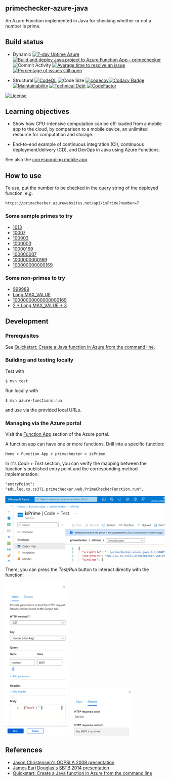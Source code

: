 ## primechecker-azure-java

An Azure Function implemented in Java for checking whether or not a number is prime.

## Build status

- Dynamic
[![7-day Uptime Azure](https://img.shields.io/uptimerobot/ratio/7/m796031558-dca4663f9bf08f06224b02a3)](https://primechecker.azurewebsites.net/api/isPrime)
[![Build and deploy Java project to Azure Function App - primechecker](https://github.com/lucproglangcourse/primechecker-azure-java/actions/workflows/main_primechecker.yml/badge.svg)](https://github.com/lucproglangcourse/primechecker-azure-java/actions/workflows/main_primechecker.yml)
![Commit Activity](https://img.shields.io/github/commit-activity/m/lucproglangcourse/primechecker-azure-java)
[![Average time to resolve an issue](http://isitmaintained.com/badge/resolution/lucproglangcourse/primechecker-azure-java.svg)](http://isitmaintained.com/project/lucproglangcourse/primechecker-azure-java "Average time to resolve an issue")
[![Percentage of issues still open](http://isitmaintained.com/badge/open/lucproglangcourse/primechecker-azure-java.svg)](http://isitmaintained.com/project/lucproglangcourse/primechecker-azure-java "Percentage of issues still open")

- Structural
[![CodeQL](https://github.com/lucproglangcourse/primechecker-azure-java/actions/workflows/codeql.yml/badge.svg)](https://github.com/lucproglangcourse/primechecker-azure-java/actions/workflows/codeql.yml)
![Code Size](https://img.shields.io/github/languages/code-size/lucproglangcourse/primechecker-azure-java)
[![codecov](https://img.shields.io/codecov/c/github/lucproglangcourse/primechecker-azure-java)](https://codecov.io/gh/lucproglangcourse/primechecker-azure-java)[![Codacy Badge](https://img.shields.io/codacy/grade/20f5854f50c94a448968683ad33a687f)](https://www.codacy.com/gh/lucproglangcourse/primechecker-azure-java/dashboard?utm_source=github.com&amp;utm_medium=referral&amp;utm_content=lucproglangcourse/primechecker-azure-java&amp;utm_campaign=Badge_Grade)
[![Maintainability](https://img.shields.io/codeclimate/maintainability/lucproglangcourse/primechecker-azure-java)](https://codeclimate.com/github/lucproglangcourse/primechecker-azure-java/maintainability)
[![Technical Debt](https://img.shields.io/codeclimate/tech-debt/lucproglangcourse/primechecker-azure-java)](https://codeclimate.com/github/lucproglangcourse/primechecker-azure-java/trends/technical_debt)
[![CodeFactor](https://img.shields.io/codefactor/grade/github/lucproglangcourse/primechecker-azure-java)](https://www.codefactor.io/repository/github/lucproglangcourse/primechecker-azure-java)

[![License](http://img.shields.io/:license-apache-blue.svg)](https://www.apache.org/licenses/LICENSE-2.0)


## Learning objectives

- Show how CPU-intensive computation can be off-loaded from a mobile app to
  the cloud, by comparison to a mobile device, an unlimited resource for
  computation and storage.

- End-to-end example of continuous integration (CI), continuous
  deployment/delivery (CD), and DevOps in Java using Azure Functions.

See also the
[corresponding mobile app](https://github.com/LoyolaChicagoCode/primenumbers-android-scala).

## How to use

To use, put the number to be checked in the query string of the deployed function, e.g.

    https://primechecker.azurewebsites.net/api/isPrime?number=7


### Some sample primes to try

- [1013](https://primechecker.azurewebsites.net/api/isPrime?number=1013)
- [10007](https://primechecker.azurewebsites.net/api/isPrime?number=10007)
- [100003](https://primechecker.azurewebsites.net/api/isPrime?number=100003)
- [1000003](https://primechecker.azurewebsites.net/api/isPrime?number=1000003)
- [10000169](https://primechecker.azurewebsites.net/api/isPrime?number=10000169)
- [100000007](https://primechecker.azurewebsites.net/api/isPrime?number=100000007)
- [1000000000169](https://primechecker.azurewebsites.net/api/isPrime?number=1000000000169)
- [100000000000169](https://primechecker.azurewebsites.net/api/isPrime?number=100000000000169)

### Some non-primes to try

- [999989](https://primechecker.azurewebsites.net/api/isPrime?number=999989)
- [Long.MAX_VALUE](https://primechecker.azurewebsites.net/api/isPrime?number=9223372036854775807)
- [10000000000000000169](https://primechecker.azurewebsites.net/api/isPrime?number=10000000000000000169)
- [2 * Long.MAX_VALUE + 3](https://primechecker.azurewebsites.net/api/isPrime?number=18446744073709551617)

## Development

### Prerequisites

See [Quickstart: Create a Java function in Azure from the command line](https://learn.microsoft.com/en-us/azure/azure-functions/create-first-function-cli-java).

### Building and testing locally

Test with

    $ mvn test

Run locally with

    $ mvn azure-functions:run

and use via the provided local URLs.

### Managing via the Azure portal

Visit the [Function App](https://portal.azure.com/#view/HubsExtension/BrowseResource/resourceType/Microsoft.Web%2Fsites/kind/functionapp) section of the Azure portal.

A function app can have one or more functions.
Drill into a specific function:

    Home > Function App > primechecker > isPrime

In it's *Code + Test* section, you can verify the mapping between the function's published entry point and the corresponding method implementation:

    "entryPoint": "edu.luc.cs.cs371.primechecker.web.PrimeCheckerFunction.run",

<img src="doc/images/config.png" alt="JSON configuration for isPrime function" width="600"/>

There, you can press the *Test/Run* button to interact directly with the function:

<img src="doc/images/input.png" alt="JSON configuration for isPrime function" width="200"/>

<img src="doc/images/output.png" alt="JSON configuration for isPrime function" width="200"/>

## References

- [Jason Christensen's OOPSLA 2009 presentation](http://www.slideshare.net/jasonc411/oopsla-2009-combining-rest-and-cloud-a-practitioners-report)
- [James Earl Douglas's SBTB 2014 presentation](https://www.youtube.com/watch?v=sZYAFWTyOlE)
- [Quickstart: Create a Java function in Azure from the command line](https://learn.microsoft.com/en-us/azure/azure-functions/create-first-function-cli-java)
